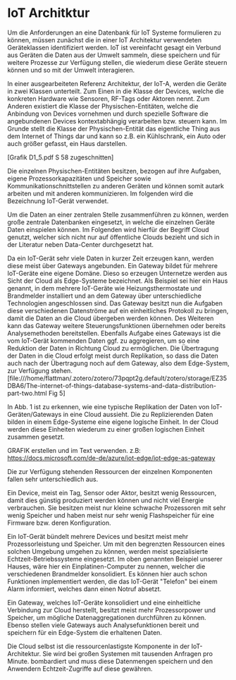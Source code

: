 # IoT Architktur

Um die Anforderungen an eine Datenbank für IoT Systeme formulieren zu können, müssen zunächst die in einer IoT Architektur verwendeten Geräteklassen identifiziert werden. IoT ist vereinfacht gesagt ein Verbund aus Geräten die Daten aus der Umwelt sammeln, diese speichern und für weitere Prozesse zur Verfügung stellen, die wiederum diese Geräte steuern können und so mit der Umwelt interagieren.

In einer ausgearbeiteten Referenz Architektur, der IoT-A, werden die Geräte in zwei Klassen unterteilt.
Zum Einen in die Klasse der Devices, welche die konkreten Hardware wie Sensoren, RF-Tags oder Aktoren nennt. Zum Anderen existiert die Klasse der Physischen-Entitäten, welche die Anbindung von Devices vornehmen und durch spezielle Software die angebundenen Devices kontextabhängig verarbeiten bzw. steuern kann. Im Grunde stellt die Klasse der Physischen-Entität das eigentliche Thing aus dem Internet of Things dar und kann so z.B. ein Kühlschrank, ein Auto oder auch größer gefasst, ein Haus darstellen.

[Grafik D1_5.pdf S 58 zugeschnitten]

Die einzelnen Physischen-Entitäten besitzen, bezogen auf ihre Aufgaben, eigene Prozessorkapazitäten und Speicher sowie Kommunikationschnittstellen zu anderen Geräten und können somit autark arbeiten und mit anderen kommunizieren. Im folgenden wird die Bezeichnung IoT-Gerät verwendet.

Um die Daten an einer zentralen Stelle zusammenführen zu können, werden große zentrale Datenbanken eingesetzt, in welche die einzelnen Geräte Daten einspielen können. Im Folgenden wird hierfür der Begriff Cloud genutzt, welcher sich nicht nur auf öffentliche Clouds bezieht und sich in der Literatur neben Data-Center durchgesetzt hat.

Da ein IoT-Gerät sehr viele Daten in kurzer Zeit erzeugen kann, werden diese meist über Gateways angebunden. Ein Gateway bildet für mehrere IoT-Geräte eine eigene Domäne. Dieso so erzeugen Unternetze werden aus Sicht der Cloud als Edge-Systeme bezeichnet. Als Beispiel sei hier ein Haus genannt, in dem mehrere IoT-Geräte wie Heizungsthermostate und Brandmelder installiert und an dem Gateway über unterschiedliche Technologien angeschlossen sind. Das Gateway besitzt nun die Aufgaben diese verschiedenen Datenströme auf ein einheitliches Protokoll zu bringen, damit die Daten an die Cloud übergeben werden können. Des Weiteren kann das Gateway weitere Steuerungsfunktionen übernehmen oder bereits Analysemethoden bereitstellen. Ebenfalls Aufgabe eines Gateways ist die vom IoT-Gerät kommenden Daten ggf. zu aggregieren, um so eine Reduktion der Daten in Richtung Cloud zu ermöglichen. Die Übertragung der Daten in die Cloud erfolgt meist durch Replikation, so dass die Daten auch nach der Übertragung noch auf dem Gateway, also dem Edge-System, zur Verfügung stehen. [file:///home/flattman/.zotero/zotero/73pqpt2g.default/zotero/storage/EZ35DBA6/The-internet-of-things-database-systems-and-data-distribution-part-two.html Fig 5]

In Abb. 1 ist zu erkennen, wie eine typische Replikation der Daten von IoT-Geräten/Gateways in eine Cloud aussieht. Die zu Replizierenden Daten bilden in einem Edge-Systeme eine eigene logische Einheit. In der Cloud werden diese Einheiten wiederum zu einer großen logischen Einheit zusammen gesetzt.

GRAFIK erstellen und im Text verwenden.
z.B: https://docs.microsoft.com/de-de/azure/iot-edge/iot-edge-as-gateway

Die zur Verfügung stehenden Ressourcen der einzelnen Komponenten fallen sehr unterschiedlich aus.

Ein Device, meist ein Tag, Sensor oder Aktor, besitzt wenig Ressourcen, damit dies günstig produziert werden können und nicht viel Energie verbrauchen. Sie besitzen meist nur kleine schwache Prozessoren mit sehr wenig Speicher und haben meist nur sehr wenig Flashspeicher für eine Firmware bzw. deren Konfiguration.

Ein IoT-Gerät bündelt mehrere Devices und besitzt meist mehr Prozessorleistung und Speicher. Um mit den begrenzten Ressourcen eines solchen Umgebung umgehen zu können, werden meist spezialisierte Echtzeit-Betriebssysteme eingesetzt. Im oben genannten Beispiel unserer Hauses, wäre hier ein Einplatinen-Computer zu nennen, welcher die verschiedenen Brandmelder konsolidiert. Es können hier auch schon Funktionen implementiert werden, die das IoT-Gerät "Telefon" bei einem Alarm informiert, welches dann einen Notruf absetzt.

Ein Gateway, welches IoT-Geräte konsolidiert und eine einheitliche Verbindung zur Cloud herstellt, besitzt meist mehr Prozessorpower und Speicher, um mögliche Datenaggregationen durchführen zu können. Ebenso stellen viele Gateways auch Analysefunktionen bereit und speichern für ein Edge-System die erhaltenen Daten.

Die Cloud selbst ist die ressourcenlastigste Komponente in der IoT-Architektur. Sie wird bei großen Systemen mit tausenden Anfragen pro Minute. bombardiert und muss diese Datenmengen speichern und den Anwendern Echtzeit-Zugriffe auf diese gewähren.
